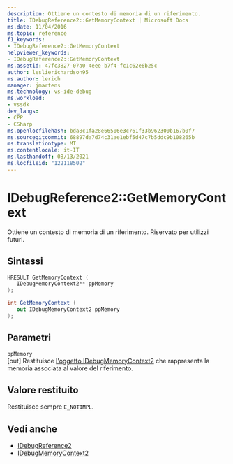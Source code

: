```yaml
---
description: Ottiene un contesto di memoria di un riferimento.
title: IDebugReference2::GetMemoryContext | Microsoft Docs
ms.date: 11/04/2016
ms.topic: reference
f1_keywords:
- IDebugReference2::GetMemoryContext
helpviewer_keywords:
- IDebugReference2::GetMemoryContext
ms.assetid: 47fc3827-07a0-4eee-b7f4-fc1c62e6b25c
author: leslierichardson95
ms.author: lerich
manager: jmartens
ms.technology: vs-ide-debug
ms.workload:
- vssdk
dev_langs:
- CPP
- CSharp
ms.openlocfilehash: bda8c1fa28e66506e3c761f33b962300b167b0f7
ms.sourcegitcommit: 68897da7d74c31ae1ebf5d47c7b5ddc9b108265b
ms.translationtype: MT
ms.contentlocale: it-IT
ms.lasthandoff: 08/13/2021
ms.locfileid: "122118502"
---
```

# <a name="idebugreference2getmemorycontext"></a>IDebugReference2::GetMemoryContext
Ottiene un contesto di memoria di un riferimento. Riservato per utilizzi futuri.

## <a name="syntax"></a>Sintassi

```cpp
HRESULT GetMemoryContext ( 
   IDebugMemoryContext2** ppMemory
);
```

```csharp
int GetMemoryContext ( 
   out IDebugMemoryContext2 ppMemory
);
```

## <a name="parameters"></a>Parametri
`ppMemory`\
[out] Restituisce [l'oggetto IDebugMemoryContext2](../../../extensibility/debugger/reference/idebugmemorycontext2.md) che rappresenta la memoria associata al valore del riferimento.

## <a name="return-value"></a>Valore restituito
 Restituisce sempre `E_NOTIMPL`.

## <a name="see-also"></a>Vedi anche
- [IDebugReference2](../../../extensibility/debugger/reference/idebugreference2.md)
- [IDebugMemoryContext2](../../../extensibility/debugger/reference/idebugmemorycontext2.md)
